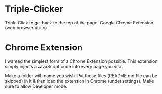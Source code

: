# Triple-Clicker
Triple Click to get back to the top of the page. Google Chrome Extension (web browser utility).

# Chrome Extension
I wanted the simplest form of a Chrome Extension possible. This extension simply injects a JavaScript code into every page you visit.

Make a folder with name you wish. Put these files (README.md file can be skipped) in it & then load the extension in Chrome (under settings). Make sure to allow Developer mode.
